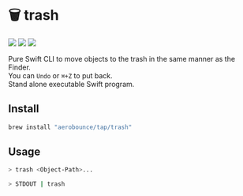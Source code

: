 # 🗑 trash

[![][badge-swift-versions]][swiftpackageindex]
[![][badge-platforms]][swiftpackageindex]
[![][badge-tag]][tags]

Pure Swift CLI to move objects to the trash in the same manner as the Finder.\
You can `Undo` or `⌘+Z` to put back.\
Stand alone executable Swift program.

## Install

```sh
brew install "aerobounce/tap/trash"
```


## Usage

```sh
> trash <Object-Path>...
```

```sh
> STDOUT | trash
```


[tags]: https://github.com/aerobounce/trash.swift/tags
[swiftpackageindex]: https://swiftpackageindex.com/aerobounce/trash.swift

[badge-swift-versions]: https://img.shields.io/endpoint?url=https%3A%2F%2Fswiftpackageindex.com%2Fapi%2Fpackages%2Faerobounce%2Ftrash.swift%2Fbadge%3Ftype%3Dswift-versions
[badge-platforms]: https://img.shields.io/endpoint?url=https%3A%2F%2Fswiftpackageindex.com%2Fapi%2Fpackages%2Faerobounce%2Ftrash.swift%2Fbadge%3Ftype%3Dplatforms
[badge-tag]: https://img.shields.io/github/v/tag/aerobounce/trash.swift?display_name=tag
